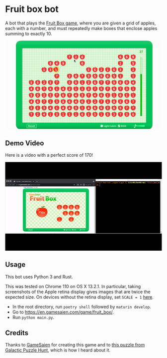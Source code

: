 Fruit box bot
=============

A bot that plays the [Fruit Box game](https://en.gamesaien.com/game/fruit_box/), where you are
given a grid of apples, each with a number, and must repeatedly make boxes that enclose apples
summing to exactly 10.

![Playing](docs/playing.gif)


Demo Video
----------

Here is a video with a perfect score of 170!

![Full](docs/full.gif)


Usage
-----

This bot uses Python 3 and Rust.

This was tested on Chrome 110 on OS X 13.2.1. In particular, taking screenshots of the Apple retina
display gives images that are twice the expected size. On devices without the retina display, set
`SCALE = 1` [here](main.py#L9).

- In the root directory, run `poetry shell` followed by `maturin develop`.
- Go to https://en.gamesaien.com/game/fruit_box/.
- Run `python main.py`.


Credits
-------

Thanks to [GameSaien](https://en.gamesaien.com/) for creating this game and to
[this puzzle from Galactic Puzzle Hunt](https://2020.galacticpuzzlehunt.com/puzzle/letter-boxing),
which is how I heard about it.

